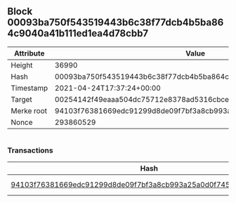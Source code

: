 ## Block 00093ba750f543519443b6c38f77dcb4b5ba864c9040a41b111ed1ea4d78cbb7

Attribute | Value
--- | ---
Height | 36990
Hash | 00093ba750f543519443b6c38f77dcb4b5ba864c9040a41b111ed1ea4d78cbb7
Timestamp | 2021-04-24T17:37:24+00:00
Target | 00254142f49eaaa504dc75712e8378ad5316cbcead634704b3734b6271167cc4
Merke root | 94103f76381669edc91299d8de09f7bf3a8cb993a25a0d0f7453ad92a7e37088
Nonce | 293860529

```

```

### Transactions

Hash | Amount
--- | ---
[94103f76381669edc91299d8de09f7bf3a8cb993a25a0d0f7453ad92a7e37088](94103f76381669edc91299d8de09f7bf3a8cb993a25a0d0f7453ad92a7e37088.md) | 10.00000000 SKEPTI 
